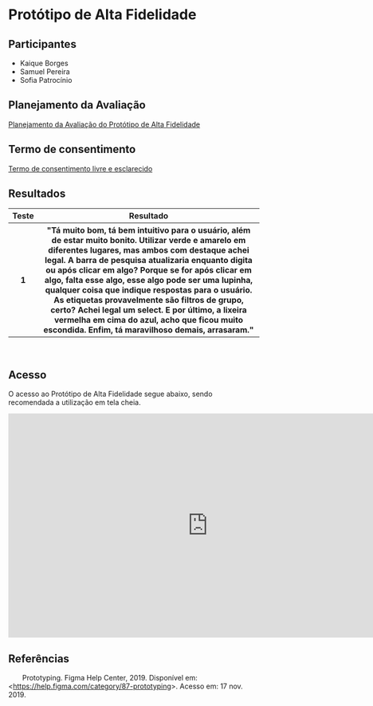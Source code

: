 # Protótipo de Alta Fidelidade
<div class="line"></div>

## Participantes
- Kaique Borges
- Samuel Pereira
- Sofia Patrocínio

## Planejamento da Avaliação

[Planejamento da Avaliação do Protótipo de Alta Fidelidade](./planejamento_avaliacao_alta_fidelidade.md)

## Termo de consentimento

[Termo de consentimento livre e esclarecido](./termo_consentimento.md)

## Resultados

<table class="versions">
 <tr>
  <th>Teste</th>
  <th>Resultado</th>
 </tr>
 <tr>
  <th>
    1
  </th>
  <th>
   "Tá muito bom, tá bem intuitivo para o usuário, além de estar muito bonito. Utilizar verde e amarelo em diferentes lugares, mas ambos com destaque achei legal. A barra de pesquisa atualizaria enquanto digita ou após clicar em algo? Porque se for após clicar em algo, falta esse algo, esse algo pode ser uma lupinha, qualquer coisa que indique respostas para o usuário. As etiquetas provavelmente são filtros de grupo, certo? Achei legal um select. E por último, a lixeira vermelha em cima do azul, acho que ficou muito escondida. Enfim, tá maravilhoso demais, arrasaram."
  </th>
 </tr>
</table> 
<br>

## Acesso
O acesso ao Protótipo de Alta Fidelidade segue abaixo, sendo recomendada a utilização em tela cheia.

<iframe style="border: none;" width="800" height="450" src="https://www.figma.com/embed?embed_host=share&url=https%3A%2F%2Fwww.figma.com%2Fproto%2FHWicEKSVt5Iw9OEUfeWcsa4Q%2FMeraki%3Fnode-id%3D243%253A161%26scaling%3Dmin-zoom" allowfullscreen></iframe>

## Referências
&emsp;&emsp;Prototyping. Figma Help Center, 2019. Disponível em: <<a href=https://help.figma.com/category/87-prototyping>https://help.figma.com/category/87-prototyping</a>>. Acesso em: 17 nov. 2019.